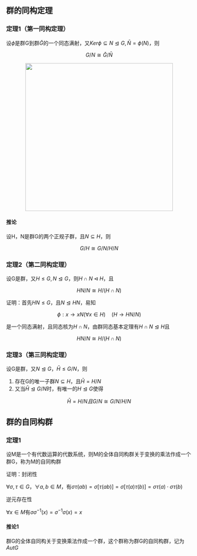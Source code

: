 ## 群的同构定理

### 定理1（第一同构定理）

设$\phi$是群G到群$\bar{G}$的一个同态满射，又$Ker \phi\subseteq N \trianglelefteq G,\bar{N}=\phi(N)$，则

$$G/N\cong \bar{G}/\bar{N}$$

<div style="display:flex;justify-content:center;">
    <img src="https://github.com/DINOREXNB/DINOREXNB.github.io/blob/main/docs/images/cxds12-1.png?raw=true" style="width:400px;">
</div>

#### 推论

设H，N是群G的两个正规子群，且$N\subseteq H$，则

$$G/H\cong G/N/H/N$$

### 定理2（第二同构定理）

设G是群，又$H≤G,N\trianglelefteq G$，则$H\cap N\triangleleft H$，且

$$HN/N\cong H/(H\cap N)$$

证明：首先$HN≤G，$且$N\trianglelefteq HN$，易知

$$\phi: x\to xN(\forall x\in H)\quad (H\to HN/N)$$

是一个同态满射，且同态核为$H\cap N$，由群同态基本定理有$H\cap N \trianglelefteq H$且

$$HN/N\cong H/(H\cap N)$$

### 定理3（第三同构定理）

设G是群，又$N\trianglelefteq G$，$\bar{H}≤G/N$，则

1. 存在G的唯一子群$N\subseteq H$，且$\bar{H}=H/N$
2. 又当$\bar{H}\trianglelefteq G/N$时，有唯一的$H\trianglelefteq G$使得

$$\bar{H}=H/N 且 G/N\cong G/N/H/N$$


## 群的自同构群

### 定理1

设M是一个有代数运算的代数系统，则M的全体自同构群关于变换的乘法作成一个群G，称为M的自同构群

证明：封闭性

$\forall \sigma,\tau\in G$，$\forall a,b\in M$，有$\sigma\tau(ab)=\sigma[\tau(ab)]=\sigma[\tau(a)\tau(b)]=\sigma\tau(a)\cdot \sigma\tau(b)$

逆元存在性

$\forall x\in M$有$\sigma\sigma^{-1}(x)=\sigma^{-1}\sigma(x)=x$

#### 推论1

群G的全体自同构关于变换乘法作成一个群，这个群称为群G的自同构群，记为$AutG$